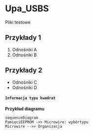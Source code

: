 # Upa_USBS
Pliki testowe
## Przykłady 1
1. Odnośniki A
2. Odnośniki B
## Przykłady 2
- Odnośniki C
- Odnośniki D
#### `Informacja typu kwadrat`
**Przykład diagramu**
```mermaid
sequenceDiagram
PamięciEEPROM ->> Microwire: wybórtypu
Microwire -->> Organizacja
